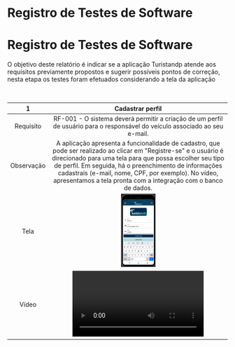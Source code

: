 # Registro de Testes de Software

# Registro de Testes de Software

O objetivo deste relatório é indicar se a aplicação Turistandp atende aos requisitos previamente propostos e sugerir possíveis pontos de correção, nesta etapa os testes foram efetuados considerando a tela da aplicação 

<br> 
  
| 1 	| Cadastrar perfil 	|
|:---:	|:---:	|
|	Requisito	| RF-001 - O sistema deverá permitir a criação de um perfil de usuário para o responsável do veículo associado ao seu e-mail. |
| Observação | A aplicação apresenta a funcionalidade de cadastro, que pode ser realizado ao clicar em "Registre-se" e o usuário é direcionado para uma tela para que possa escolher seu tipo de perfil. Em seguida, há o preenchimento de informações cadastrais (e-mail, nome, CPF, por exemplo). No vídeo, apresentamos a tela pronta com a integração com o banco de dados. |
| Tela |  <img src=img/cadastro.jpg width=20%/>|
| Vídeo | <video src="https://user-images.githubusercontent.com/81396458/204150803-3bc0b695-b74b-49d9-a477-ccfd4ec49188.mp4">  |
